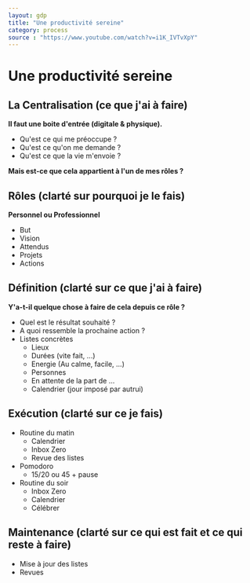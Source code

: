 ```yaml
---
layout: gdp
title: "Une productivité sereine"
category: process
source : "https://www.youtube.com/watch?v=i1K_IVTvXpY"
---
```


# Une productivité sereine

## La Centralisation (ce que j'ai à faire)

<p style="text-align: justify;">
  <strong>Il faut une boite d'entrée (digitale & physique).</strong>
</p>

- Qu'est ce qui me préoccupe ?
- Qu'est ce qu'on me demande ?
- Qu'est ce que la vie m'envoie ?

<p style="text-align: justify;">
  <strong>Mais est-ce que cela appartient à l'un de mes rôles ?</strong>
</p>

## Rôles (clarté sur pourquoi je le fais)

<p style="text-align: justify;">
  <strong>Personnel ou Professionnel</strong>
</p>

- But
- Vision
- Attendus
- Projets
- Actions

## Définition (clarté sur ce que j'ai à faire)

<p style="text-align: justify;">
  <strong>Y'a-t-il quelque chose à faire de cela depuis ce rôle ?</strong>
</p>

- Quel est le résultat souhaité ?
- A quoi ressemble la prochaine action ?
- Listes concrètes
  - Lieux
  - Durées (vite fait, ...)
  - Energie (Au calme, facile, ...)
  - Personnes
  - En attente de la part de ...
  - Calendrier (jour imposé par autrui)

## Exécution (clarté sur ce je fais)

- Routine du matin
  - Calendrier
  - Inbox Zero
  - Revue des listes
- Pomodoro
  - 15/20 ou 45 + pause
- Routine du soir
  - Inbox Zero
  - Calendrier
  - Célébrer
 
## Maintenance (clarté sur ce qui est fait et ce qui reste à faire)

- Mise à jour des listes
- Revues


